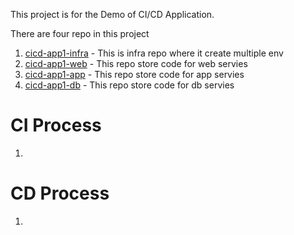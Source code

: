 This project is for the Demo of CI/CD Application.

There are four repo in this project
1) [cicd-app1-infra](https://github.com/makwanji/cicd-app1-infra) - This is infra repo where it create multiple env
2) [cicd-app1-web](https://github.com/makwanji/cicd-app1-web) - This repo store code for web servies
3) [cicd-app1-app](https://github.com/makwanji/cicd-app1-app) - This repo store code for app servies
4) [cicd-app1-db](https://github.com/makwanji/cicd-app1-db) - This repo store code for db servies

# CI Process
1)



# CD Process
1)


